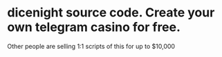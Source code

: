# dicenight source code. Create your own telegram casino for free. 

Other people are selling 1:1 scripts of this for up to $10,000

